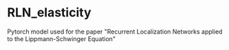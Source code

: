 # RLN_elasticity
Pytorch model used for the paper "Recurrent Localization Networks applied to the Lippmann-Schwinger Equation"
